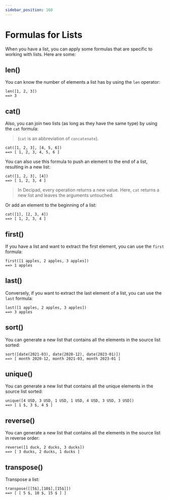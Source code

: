 ```yaml
---
sidebar_position: 160
---
```


# Formulas for Lists

When you have a list, you can apply some formulas that are specific to working with lists. Here are some:

## len()

You can know the number of elements a list has by using the `len` operator:

```deci live
len([1, 2, 3])
==> 3
```

## cat()

Also, you can join two lists (as long as they have the same type) by using the `cat` formula:

> (`cat` is an abbreviation of `concatenate`).

```deci live
cat([1, 2, 3], [4, 5, 6])
==> [ 1, 2, 3, 4, 5, 6 ]
```

You can also use this formula to push an element to the end of a list, resulting in a new list:

```deci live
cat([1, 2, 3], [4])
==> [ 1, 2, 3, 4 ]
```

> In Decipad, every operation returns a new value. Here, `cat` returns a new list and leaves the arguments untouched.

Or add an element to the beginning of a list:

```deci live
cat([1], [2, 3, 4])
==> [ 1, 2, 3, 4 ]
```

## first()

If you have a list and want to extract the first element, you can use the `first` formula:

```deci live
first([1 apples, 2 apples, 3 apples])
==> 1 apples
```

## last()

Conversely, if you want to extract the last element of a list, you can use the `last` formula:

```deci live
last([1 apples, 2 apples, 3 apples])
==> 3 apples
```

## sort()

You can generate a new list that contains all the elements in the source list sorted:

```deci live
sort([date(2021-03), date(2020-12), date(2023-01)])
==> [ month 2020-12, month 2021-03, month 2023-01 ]
```

## unique()

You can generate a new list that contains all the unique elements in the source list sorted:

```deci live
unique([4 USD, 3 USD, 1 USD, 1 USD, 4 USD, 3 USD, 3 USD])
==> [ 1 $, 3 $, 4 $ ]
```

## reverse()

You can generate a new list that contains all the elements in the source list in reverse order:

```deci live
reverse([1 duck, 2 ducks, 3 ducks])
==> [ 3 ducks, 2 ducks, 1 ducks ]
```

## transpose()

Transpose a list:

```deci live
transpose([[5$],[10$],[15$]])
==> [ [ 5 $, 10 $, 15 $ ] ]
```

